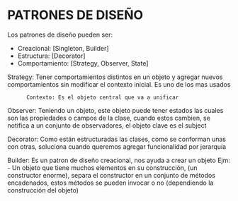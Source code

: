 # PATRONES DE DISEÑO

Los patrones de diseño pueden ser:

- Creacional: [Singleton, Builder]
- Estructura: [Decorator]
- Comportamiento: [Strategy, Observer, State]

Strategy: Tener comportamientos distintos en un objeto y agregar nuevos
          comportamientos sin modificar el contexto inicial. Es uno de los mas usados

          Contexto: Es el objeto central que va a unificar

Observer: Teniendo un objeto, este objeto puede tener estados las cuales son las
          propiedades o campos de la clase, cuando estos cambien, se notifica a un conjunto
          de observadores, el objeto clave es el subject

Decorator: Como están estructuradas las clases, como se conforman unas con otras, soluciona
           cuando queremos agregar funcionalidad por jerarquía

Builder: Es un patron de diseño creacional, nos ayuda a crear un objeto
         Ejm: - Un objeto que tiene muchos elementos en su construcción, (un constructor
         enorme), separa el constructor en un conjunto de métodos encadenados, estos métodos
         se pueden invocar o no (dependiendo la construcción del objeto)
